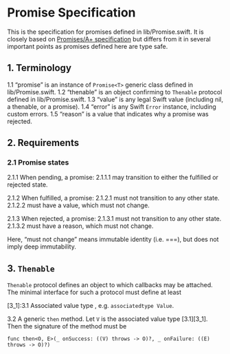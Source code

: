 #  Promise Specification

This is the specification for promises defined in lib/Promise.swift. It is closely based on [Promises/A+ specification](https://promisesaplus.com/) but differs from it in several important points as promises defined here are type safe.

## 1. Terminology

1.1     “promise” is an instance of `Promise<T>` generic class defined in lib/Promise.swift.
1.2     “thenable” is an object confirming to `Thenable` protocol defined in lib/Promise.swift.
1.3     “value” is any legal Swift value (including nil, a thenable, or a promise).
1.4     “error” is any Swift `Error` instance, including custom errors.
1.5     “reason” is a value that indicates why a promise was rejected.

## 2. Requirements

### 2.1 Promise states

2.1.1 When pending, a promise:
    2.1.1.1 may transition to either the fulfilled or rejected state.
    
2.1.2 When fulfilled, a promise:
    2.1.2.1 must not transition to any other state.
    2.1.2.2 must have a value, which must not change.
    
2.1.3 When rejected, a promise:
    2.1.3.1 must not transition to any other state.
    2.1.3.2 must have a reason, which must not change.
    
Here, “must not change” means immutable identity (i.e. ===), but does not imply deep immutability.

## 3. `Thenable`

`Thenable` protocol defines an object to which callbacks may be attached. The minimal interface for such a protocol must define at least

[3_1]:3.1 Associated value type , e.g. `associatedtype Value`.

3.2 A generic `then` method. Let `V` is the associated value type [3.1][3_1]. Then the signature of the method must be

    func then<O, E>(_ onSuccess: ((V) throws -> O)?, _ onFailure: ((E) throws -> O)?)
    



